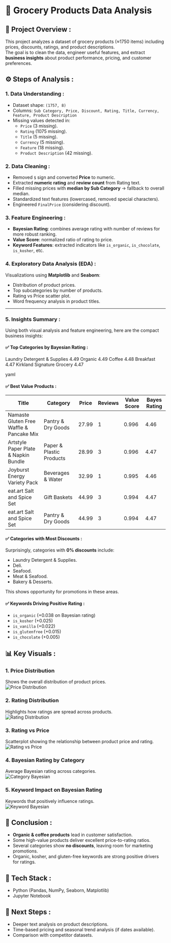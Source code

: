 # 🛒 Grocery Products Data Analysis

## 📌 Project Overview :
This project analyzes a dataset of grocery products (≈1750 items) including prices, discounts, ratings, and product descriptions.  
The goal is to clean the data, engineer useful features, and extract **business insights** about product performance, pricing, and customer preferences.  

## ⚙️ Steps of Analysis :

### 1. Data Understanding :
- Dataset shape: `(1757, 8)`
- Columns: `Sub Category, Price, Discount, Rating, Title, Currency, Feature, Product Description`
- Missing values detected in:
  - `Price` (3 missing).
  - `Rating` (1075 missing).
  - `Title` (5 missing).
  - `Currency` (5 missing).
  - `Feature` (18 missing).
  - `Product Description` (42 missing).

### 2. Data Cleaning :
- Removed `$` sign and converted **Price** to numeric.  
- Extracted **numeric rating** and **review count** from Rating text.  
- Filled missing prices with **median by Sub Category** → fallback to overall median.  
- Standardized text features (lowercased, removed special characters).  
- Engineered `FinalPrice` (considering discount).  

### 3. Feature Engineering :
- **Bayesian Rating**: combines average rating with number of reviews for more robust ranking.  
- **Value Score**: normalized ratio of rating to price.  
- **Keyword Features**: extracted indicators like `is_organic`, `is_chocolate`, `is_kosher`, etc.  

### 4. Exploratory Data Analysis (EDA) :
Visualizations using **Matplotlib** and **Seaborn**:
- Distribution of product prices.
- Top subcategories by number of products.
- Rating vs Price scatter plot.
- Word frequency analysis in product titles.

---

### 5. Insights Summary :
Using both visual analysis and feature engineering, here are the compact business insights:

#### ✅ Top Categories by Bayesian Rating :
Laundry Detergent & Supplies 4.49
Organic 4.49
Coffee 4.48
Breakfast 4.47
Kirkland Signature Grocery 4.47

yaml

#### ✅ Best Value Products :
| Title | Category | Price | Reviews | Value Score | Bayes Rating |
|-------|----------|-------|---------|-------------|--------------|
| Namaste Gluten Free Waffle & Pancake Mix | Pantry & Dry Goods | 27.99 | 1 | 0.996 | 4.46 |
| Artstyle Paper Plate & Napkin Bundle | Paper & Plastic Products | 28.99 | 3 | 0.996 | 4.47 |
| Joyburst Energy Variety Pack | Beverages & Water | 32.99 | 1 | 0.995 | 4.46 |
| eat.art Salt and Spice Set | Gift Baskets | 44.99 | 3 | 0.994 | 4.47 |
| eat.art Salt and Spice Set | Pantry & Dry Goods | 44.99 | 3 | 0.994 | 4.47 |

#### ✅ Categories with Most Discounts :
Surprisingly, categories with **0% discounts** include:  
- Laundry Detergent & Supplies. 
- Deli.  
- Seafood. 
- Meat & Seafood.  
- Bakery & Desserts.  

This shows opportunity for promotions in these areas.  

#### ✅ Keywords Driving Positive Rating :
- `is_organic` (+0.038 on Bayesian rating)  
- `is_kosher` (+0.025)  
- `is_vanilla` (+0.022)  
- `is_glutenfree` (+0.015)  
- `is_chocolate` (+0.005)  

## 📊 Key Visuals :

### 1. Price Distribution
Shows the overall distribution of product prices.  
![Price Distribution](images/fig_price_dist.png)

### 2. Rating Distribution
Highlights how ratings are spread across products.  
![Rating Distribution](images/fig_rating_dist.png)

### 3. Rating vs Price
Scatterplot showing the relationship between product price and rating.  
![Rating vs Price](images/fig_rating_vs_price.png)

### 4. Bayesian Rating by Category
Average Bayesian rating across categories.  
![Category Bayesian](images/fig_categories_bayes.png)

### 5. Keyword Impact on Bayesian Rating
Keywords that positively influence ratings.  
![Keyword Bayesian](images/fig_keyword_bayes.png)

## 🚀 Conclusion :
- **Organic & coffee products** lead in customer satisfaction.  
- Some high-value products deliver excellent price-to-rating ratios.  
- Several categories show **no discounts**, leaving room for marketing promotions.  
- Organic, kosher, and gluten-free keywords are strong positive drivers for ratings.  

## 📂 Tech Stack :
- Python (Pandas, NumPy, Seaborn, Matplotlib)  
- Jupyter Notebook  

## 📢 Next Steps :
- Deeper text analysis on product descriptions.  
- Time-based pricing and seasonal trend analysis (if dates available).  
- Comparison with competitor datasets.
